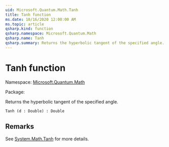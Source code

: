 ```yaml
---
uid: Microsoft.Quantum.Math.Tanh
title: Tanh function
ms.date: 10/16/2020 12:00:00 AM
ms.topic: article
qsharp.kind: function
qsharp.namespace: Microsoft.Quantum.Math
qsharp.name: Tanh
qsharp.summary: Returns the hyperbolic tangent of the specified angle.
---
```


# Tanh function

Namespace: [Microsoft.Quantum.Math](xref:Microsoft.Quantum.Math)

Package: [](https://nuget.org/packages/)


Returns the hyperbolic tangent of the specified angle.

```Q#
Tanh (d : Double) : Double
```


## Remarks

See [System.Math.Tanh](https://docs.microsoft.com/dotnet/api/system.math.tanh) for more details.